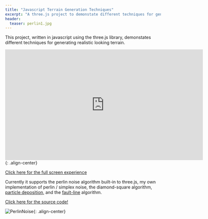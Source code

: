 ```yaml
---
title: "Javascript Terrain Generation Techniques"
excerpt: "A three.js project to demonstate different techniques for generating realistic terrain."
header:
  teaser: perlin1.jpg
---
```


This project, written in javascript using the three.js library, demonstates different techniques for generating realistic looking terrain. 

<iframe src="http://demos.sammurphy.me/terrain/" frameborder="0" scrolling="no" height="360" width="640"></iframe>{: .align-center}


[Click here for the full screen experience](http://demos.sammurphy.me/terrain/)

Currently it supports the perlin noise algorithm built-in to three.js, my own implementation of perlin / simplex noise, the diamond-square algorithm, [particle deposition](https://www.amazon.co.uk/Game-Programming-Gems-CD/dp/1584505273), and the [fault-line](http://www.lighthouse3d.com/opengl/terrain/index.php?fault) algorithm.


[Click here for the source code!](https://github.com/SamMurphy/Javascript-Terrain-Generation)


![PerlinNoise](/images/myPerlin.jpg){: .align-center}
